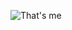 ![That's me](https://avatars0.githubusercontent.com/u/43680846?s=400&u=263f16e11daac85f95b2ccbd4e5aa9f586e80372&v=4)
